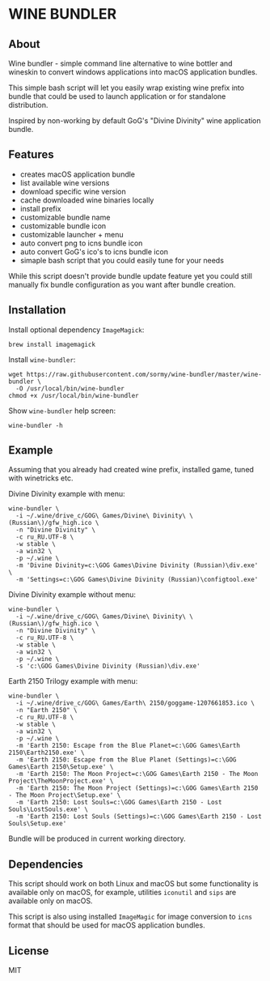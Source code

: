 WINE BUNDLER
============

About
-----

Wine bundler - simple command line alternative to wine bottler and wineskin to convert windows applications into macOS application bundles.

This simple bash script will let you easily wrap existing wine prefix into bundle that could be used to launch application or for standalone distribution.

Inspired by non-working by default GoG's "Divine Divinity" wine application bundle.

Features
--------

- creates macOS application bundle
- list available wine versions
- download specific wine version
- cache downloaded wine binaries locally
- install prefix
- customizable bundle name
- customizable bundle icon
- customizable launcher + menu
- auto convert png to icns bundle icon
- auto convert GoG's ico's to icns bundle icon
- simaple bash script that you could easily tune for your needs

While this script doesn't provide bundle update feature yet you could still manually fix bundle configuration as you want after bundle creation.

Installation
------------

Install optional dependency `ImageMagick`:

```shell
brew install imagemagick
```

Install `wine-bundler`:

```
wget https://raw.githubusercontent.com/sormy/wine-bundler/master/wine-bundler \
  -O /usr/local/bin/wine-bundler
chmod +x /usr/local/bin/wine-bundler
```

Show `wine-bundler` help screen:

```shell
wine-bundler -h
```

Example
-------

Assuming that you already had created wine prefix, installed game, tuned with winetricks etc.

Divine Divinity example with menu:

```shell
wine-bundler \
  -i ~/.wine/drive_c/GOG\ Games/Divine\ Divinity\ \(Russian\)/gfw_high.ico \
  -n "Divine Divinity" \
  -c ru_RU.UTF-8 \
  -w stable \
  -a win32 \
  -p ~/.wine \
  -m 'Divine Divinity=c:\GOG Games\Divine Divinity (Russian)\div.exe' \
  -m 'Settings=c:\GOG Games\Divine Divinity (Russian)\configtool.exe'
```

Divine Divinity example without menu:

```shell
wine-bundler \
  -i ~/.wine/drive_c/GOG\ Games/Divine\ Divinity\ \(Russian\)/gfw_high.ico \
  -n "Divine Divinity" \
  -c ru_RU.UTF-8 \
  -w stable \
  -a win32 \
  -p ~/.wine \
  -s 'c:\GOG Games\Divine Divinity (Russian)\div.exe'
```

Earth 2150 Trilogy example with menu:

```shell
wine-bundler \
  -i ~/.wine/drive_c/GOG\ Games/Earth\ 2150/goggame-1207661853.ico \
  -n "Earth 2150" \
  -c ru_RU.UTF-8 \
  -w stable \
  -a win32 \
  -p ~/.wine \
  -m 'Earth 2150: Escape from the Blue Planet=c:\GOG Games\Earth 2150\Earth2150.exe' \
  -m 'Earth 2150: Escape from the Blue Planet (Settings)=c:\GOG Games\Earth 2150\Setup.exe' \
  -m 'Earth 2150: The Moon Project=c:\GOG Games\Earth 2150 - The Moon Project\TheMoonProject.exe' \
  -m 'Earth 2150: The Moon Project (Settings)=c:\GOG Games\Earth 2150 - The Moon Project\Setup.exe' \
  -m 'Earth 2150: Lost Souls=c:\GOG Games\Earth 2150 - Lost Souls\LostSouls.exe' \
  -m 'Earth 2150: Lost Souls (Settings)=c:\GOG Games\Earth 2150 - Lost Souls\Setup.exe'
```

Bundle will be produced in current working directory.

Dependencies
------------

This script should work on both Linux and macOS but some functionality is available only on macOS, for example, utilities `iconutil` and `sips` are available only on macOS.

This script is also using installed `ImageMagic` for image conversion to `icns` format that should be used for macOS application bundles.

License
-------

MIT
